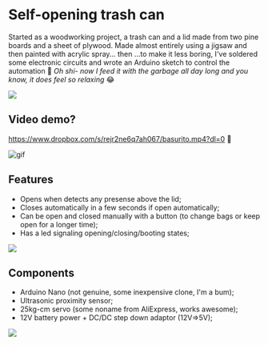 # Self-opening trash can

Started as a woodworking project, a trash can and a lid made from two pine boards and a sheet of plywood. Made almost entirely using a jigsaw and then painted with acrylic spray... then ...to make it less boring, I've soldered some electronic circuits and wrote an Arduino sketch to control the automation :robot:
*Oh shi- now I feed it with the garbage all day long and you know, it does feel so relaxing* :joy:

![](front.jpg)

## Video demo?
https://www.dropbox.com/s/rejr2ne6q7ah067/basurito.mp4?dl=0 :movie_camera:

![gif](https://i.imgur.com/fKpMDtb.gif)

## Features

* Opens when detects any presense above the lid;
* Closes automatically in a few seconds if open automatically;
* Can be open and closed manually with a button (to change bags or keep open for a longer time);
* Has a led signaling opening/closing/booting states;

![](rear.jpg)

## Components

* Arduino Nano (not genuine, some inexpensive clone, I'm a bum);
* Ultrasonic proximity sensor;
* 25kg-cm servo (some noname from AliExpress, works awesome);
* 12V battery power + DC/DC step down adaptor (12V=>5V);

![](internal.jpg)

